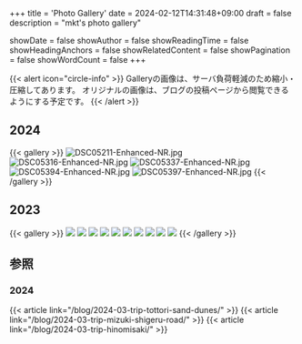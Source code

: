 +++
title = 'Photo Gallery'
date = 2024-02-12T14:31:48+09:00
draft = false
description = "mkt's photo gallery"

showDate = false
showAuthor = false
showReadingTime = false
showHeadingAnchors = false
showRelatedContent = false
showPagination = false
showWordCount = false
+++


{{< alert icon="circle-info" >}}
Galleryの画像は、サーバ負荷軽減のため縮小・圧縮してあります。
オリジナルの画像は、ブログの投稿ページから閲覧できるようにする予定です。
{{< /alert >}}


## 2024

{{< gallery >}}
    <img src="2024/DSC05211-Enhanced-NR.jpg" alt="DSC05211-Enhanced-NR.jpg" class="grid-w33" />
    <img src="2024/DSC05316-Enhanced-NR.jpg" alt="DSC05316-Enhanced-NR.jpg" class="grid-w33" />
    <img src="2024/DSC05337-Enhanced-NR.jpg" alt="DSC05337-Enhanced-NR.jpg" class="grid-w33" />
    <img src="2024/DSC05394-Enhanced-NR.jpg" alt="DSC05394-Enhanced-NR.jpg" class="grid-w33" />
    <img src="2024/DSC05397-Enhanced-NR.jpg" alt="DSC05397-Enhanced-NR.jpg" class="grid-w33" />
{{< /gallery >}}


## 2023

{{< gallery >}}
    <img src="img/DSC04874-dev.jpg" class="grid-w33" />
    <img src="img/DSC04882-dev.jpg" class="grid-w33" />
    <img src="img/DSC04888-dev.jpg" class="grid-w33" />
    <img src="img/DSC04916-dev.jpg" class="grid-w33" />
    <img src="img/DSC04932-dev.jpg" class="grid-w33" />
    <img src="img/DSC05016-dev.jpg" class="grid-w33" />
    <img src="img/DSC05124-dev.jpg" class="grid-w33" />
    <img src="img/DSC05140-dev.jpg" class="grid-w33" />
    <img src="img/DSC05142-dev.jpg" class="grid-w33" />
    <img src="img/DSC05153-dev.jpg" class="grid-w33" />
{{< /gallery >}}


## 参照

### 2024

{{< article link="/blog/2024-03-trip-tottori-sand-dunes/" >}}
{{< article link="/blog/2024-03-trip-mizuki-shigeru-road/" >}}
{{< article link="/blog/2024-03-trip-hinomisaki/" >}}


